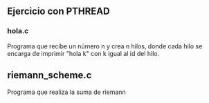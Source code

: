 ## Ejercicio con PTHREAD
### hola.c
Programa que recibe un número n y crea n hilos, donde cada hilo se encarga de imprimir "hola k" con k igual al id del hilo.  
## riemann_scheme.c
Programa que realiza la suma de riemann  

